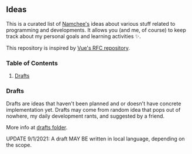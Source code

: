 ## Ideas

This is a curated list of [Namchee's](https://github.com/Namchee) ideas about various stuff related to programming and developments. It allows you (and me, of course) to keep track about my personal goals and learning activities ✨.

This repository is inspired by [Vue's RFC repository](https://github.com/vuejs/rfcs).

### Table of Contents

1. [Drafts](#drafts)

### Drafts

Drafts are ideas that haven't been planned and or doesn't have concrete implementation yet. Drafts may come from random idea that pops out of nowhere, my daily development rants, and suggested by a friend.

More info at [drafts folder](drafts).

UPDATE 9/1/2021: A draft MAY BE written in local language, depending on the scope.
